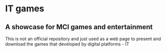 # IT games
## A showcase for MCI games and entertainment
This is not an official repository and just used as a web page to present and download the games that developed by digital platforms - IT
